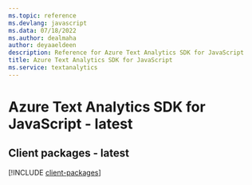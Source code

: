 ```yaml
---
ms.topic: reference
ms.devlang: javascript
ms.data: 07/18/2022
ms.author: dealmaha
author: deyaaeldeen
description: Reference for Azure Text Analytics SDK for JavaScript
title: Azure Text Analytics SDK for JavaScript
ms.service: textanalytics
---
```

# Azure Text Analytics SDK for JavaScript - latest

## Client packages - latest
[!INCLUDE [client-packages](text-analytics-client-index.md)]
